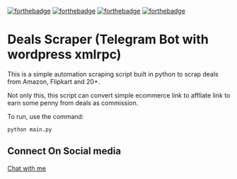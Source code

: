 <!-- ALL-CONTRIBUTORS-BADGE:START - Do not remove or modify this section -->
[![forthebadge](https://forthebadge.com/images/badges/built-by-developers.svg)](https://forthebadge.com)
[![forthebadge](https://forthebadge.com/images/badges/built-with-love.svg)](https://forthebadge.com)
[![forthebadge](https://forthebadge.com/images/badges/built-with-swag.svg)](https://forthebadge.com)
[![forthebadge](https://forthebadge.com/images/badges/made-with-python.svg)](https://forthebadge.com)

# Deals Scraper (Telegram Bot with wordpress xmlrpc)

This is a simple automation scraping script built in python to scrap deals from Amazon, Flipkart and 20+.

Not only this, this script can convert simple ecommerce link to affliate link to earn some penny from deals as commission.


To run, use the command:
````
python main.py
````

## Connect On Social media

[Chat with me](https://kanishksachdeva.herokuapp.com/contact)
